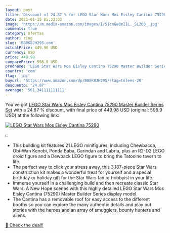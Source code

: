 ```yaml
---
layout: post
title: 'Discount of 24.87 % for LEGO Star Wars Mos Eisley Cantina 75290 '
date: 2021-01-15 05:33:03
image: 'https://m.media-amazon.com/images/I/51cnGaQeIIL._SL200_.jpg'
comments: true
category: ofertas
author: ring
slug: 'B08K8JH29S-com'
actualPrice: 449.98 USD
currency: USD
price: 449.98
comparePrice: 598.9 USD
prodname: 'LEGO Star Wars Mos Eisley Cantina 75290 Master Builder Series Set'
country: 'com'
flag: '🇺🇸'
buyurl: 'https://www.amazon.com/dp/B08K8JH29S/?tag=tolees-20'
descuento: '24.87'
average: '561.341111111111'
---
```


You've got [LEGO Star Wars Mos Eisley Cantina 75290 Master Builder Series Set](https://www.amazon.com/dp/B08K8JH29S/?tag=tolees-20) with a  24.87 % discount, with final price of 449.98 USD (original: 598.9 USD) at the following link:

[![LEGO Star Wars Mos Eisley Cantina 75290 ](https://m.media-amazon.com/images/I/51cnGaQeIIL._SL200_.jpg)](https://www.amazon.com/dp/B08K8JH29S/?tag=tolees-20)

ℹ️:

- This building kit features 21 LEGO minifigures, including Chewbacca, Obi-Wan Kenobi, Ponda Baba, Garindan and Labria, plus an R2-D2 LEGO droid figure and a Dewback LEGO figure to bring the Tatooine tavern to life.
- The perfect way to click your stress away, this 3,187-piece Star Wars construction kit makes a wonderful treat for yourself and a special birthday or holiday gift for the Star Wars fan or hobbyist in your life.
- Immerse yourself in a challenging build and then recreate classic Star Wars: A New Hope scenes with this highly detailed LEGO Star Wars Mos Eisley Cantina (75290) Master Builder Series display model.
- The Cantina has a removable roof for easy access to the different booths so you can explore the many authentic details and play out stories with the heroes and an array of smugglers, bounty hunters and aliens.

[🛒 Check the deal!!](https://www.amazon.com/dp/B08K8JH29S/?tag=tolees-20)
